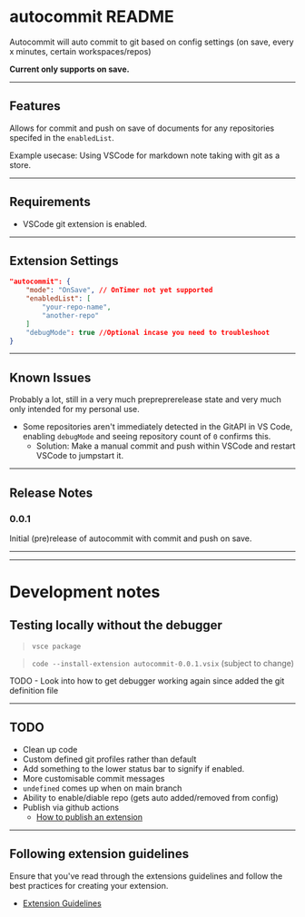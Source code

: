 # autocommit README

Autocommit will auto commit to git based on config settings (on save, every x minutes, certain workspaces/repos)

__Current only supports on save.__

---

## Features
Allows for commit and push on save of documents for any repositories specifed in the `enabledList`.

Example usecase: Using VSCode for markdown note taking with git as a store.

---

## Requirements

- VSCode git extension is enabled.

---

## Extension Settings
```json
"autocommit": {
    "mode": "OnSave", // OnTimer not yet supported
    "enabledList": [
        "your-repo-name",
        "another-repo"
    ]
    "debugMode": true //Optional incase you need to troubleshoot
}
```

----

## Known Issues

Probably a lot, still in a very much prepreprerelease state and very much only intended for my personal use.

- Some repositories aren't immediately detected in the GitAPI in VS Code, enabling `debugMode` and seeing repository count of `0` confirms this.
    - Solution: Make a manual commit and push within VSCode and restart VSCode to jumpstart it.

---
## Release Notes

### 0.0.1

Initial (pre)release of autocommit with commit and push on save.

---
---

# Development notes

## Testing locally without the debugger
>`vsce package`

>`code --install-extension autocommit-0.0.1.vsix` (subject to change)

TODO - Look into how to get debugger working again since added the git definition file

---
## TODO
- Clean up code
- Custom defined git profiles rather than default
- Add something to the lower status bar to signify if enabled.
- More customisable commit messages
- `undefined` comes up when on main branch
- Ability to enable/diable repo (gets auto added/removed from config)
- Publish via github actions
    - [How to publish an extension](https://code.visualstudio.com/api/working-with-extensions/publishing-extension)

--- 

## Following extension guidelines

Ensure that you've read through the extensions guidelines and follow the best practices for creating your extension.

* [Extension Guidelines](https://code.visualstudio.com/api/references/extension-guidelines)
